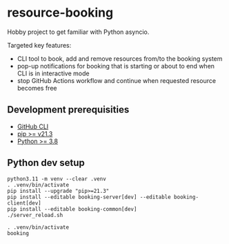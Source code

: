 # resource-booking

Hobby project to get familiar with Python asyncio.

Targeted key features:
- CLI tool to book, add and remove resources from/to the booking system
- pop-up notifications for booking that is starting or about to end when CLI is in interactive mode
- stop GitHub Actions workflow and continue when requested resource becomes free

## Development prerequisities

 - [GitHub CLI](https://cli.github.com/)
 - [pip >= v21.3](https://pip.pypa.io/en/stable/installation/)
 - [Python >= 3.8](https://www.python.org/downloads/)

## Python dev setup

```console
python3.11 -m venv --clear .venv
. .venv/bin/activate
pip install --upgrade "pip>=21.3"
pip install --editable booking-server[dev] --editable booking-client[dev]
pip install --editable booking-common[dev]
./server_reload.sh
```

```console
. .venv/bin/activate
booking
```
